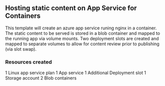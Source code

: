 ## Hosting static content on App Service for Containers

This template will create an azure app service runing nginx in a container. The static content to be served is stored in a blob container and mapped to the running app via volume mounts. Two deployment slots are created and mapped to separate volumes to allow for content review prior to publishing (via slot swap).

### Resources created
1 Linux app service plan
1 App service
  1 Additional Deployment slot
1 Storage account
  2 Blob containers